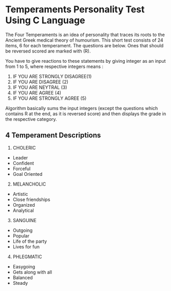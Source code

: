 # Temperaments Personality Test Using C Language

The Four Temperaments is an idea of personality that traces its roots to the Ancient Greek medical theory of humourism.
This short test consists of 24 items, 6 for each temperament. The questions are below. Ones that should be reversed scored are marked with (R).

You have to give reactions to these statements by giving integer as an input from 1 to 5, where respective integers means :
1. IF YOU ARE STRONGLY DISAGREE(1)
2. IF YOU ARE DISAGREE (2)
3. IF YOU ARE NEYTRAL (3)
4. IF YOU ARE AGREE (4)
5. IF YOU ARE STRONGLY AGREE (5)

Algorithm basically sums the input integers (except the questions which contains R at the end, as it is reversed score) and then displays the grade in the respective category.

## 4 Temperament Descriptions
1. CHOLERIC
- Leader
- Confident
- Forceful
- Goal Oriented

2. MELANCHOLIC
- Artistic
- Close friendships
- Organized
- Analytical

3. SANGUINE
- Outgoing
- Popular
- Life of the party
- Lives for fun

4. PHLEGMATIC
- Easygoing
- Gets along with all
- Balanced
- Steady
